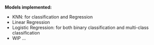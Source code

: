 **Models implemented:**
- KNN: for classification and Regression
- Linear Regression
- Logistic Regression: for both binary classification and multi-class classification
- WIP ...
